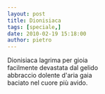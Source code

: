 ```yaml
---
layout: post
title: Dionisiaca
tags: [speciale,]
date: 2010-02-19 15:18:00
author: pietro
---
```

Dionisiaca lagrima per gioia<br/>facilmente devastata dal gelido<br/>abbraccio dolente d'aria gaia<br/>baciato nel cuore più avido.
